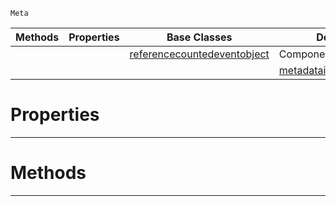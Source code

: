  `Meta`

|Methods|Properties|Base Classes|Derived Classes|
|---|---|---|---|
| | |[referencecountedeventobject](https://plasmaengine.github.io/PlasmaDocs/Plasma1/C++/code_reference/class_reference/referencecountedeventobject.md)|ComponentMetaDataInheritance|
| | | |[metadatainheritanceroot](https://plasmaengine.github.io/PlasmaDocs/Plasma1/C++/code_reference/class_reference/metadatainheritanceroot.md)|


 #  Properties


---  
 #  Methods


---  
 

 